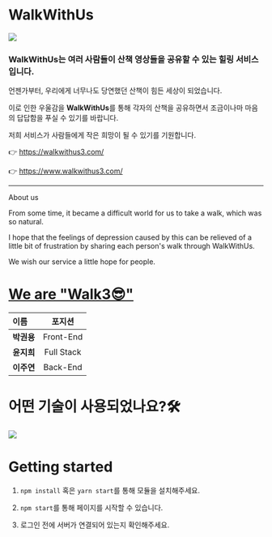 # WalkWithUs
![](https://ifh.cc/g/IStc5V.png)
### WalkWithUs는 여러 사람들이 산책 영상들을 공유할 수 있는 힐링 서비스입니다.

언젠가부터, 우리에게 너무나도 당연했던 산책이 힘든 세상이 되었습니다. 

이로 인한 우울감을 **WalkWithUs**를 통해 각자의 산책을 공유하면서 조금이나마 마음의 답답함을 푸실 수 있기를 바랍니다. 

저희 서비스가 사람들에게 작은 희망이 될 수 있기를 기원합니다. 

👉 https://walkwithus3.com/  

👉 https://www.walkwithus3.com/
***

About us 

From some time, it became a difficult world for us to take a walk, which was so natural.

I hope that the feelings of depression caused by this can be relieved of a little bit of frustration by sharing each person's walk through WalkWithUs.

We wish our service a little hope for people.

# [We are "Walk3😎"](https://github.com/codestates/WalkWithUs_client/wiki/Team-Info)

|  이름 | 포지션 |
|:--------|:--------:|
|**박권용** | <center>Front-End</center> |
|**윤지희** | <center>Full Stack </center> |
|**이주연** | <center>Back-End</center> |
 


#  어떤 기술이 사용되었나요?🛠
![](https://ifh.cc/g/Q6yiiQ.jpg)


# Getting started   

1. ```npm install``` 혹은  ```yarn start```를 통해 모듈을 설치해주세요.

2.  ```npm start```를 통해 페이지를 시작할 수 있습니다. 

3. 로그인 전에 서버가 연결되어 있는지 확인해주세요.

